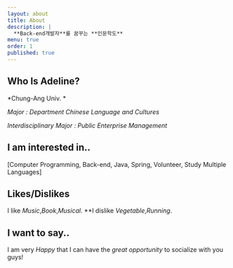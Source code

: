 ```yaml
---
layout: about
title: About
description: |
  **Back-end개발자**를 꿈꾸는 **인문학도**
menu: true
order: 1
published: true
---
```




## Who Is Adeline?
*Chung-Ang Univ. *

*Major : Department Chinese Language and Cultures*

*Interdisciplinary Major : Public Enterprise Management*


## I am interested in..
[Computer Programming, Back-end, Java, Spring, Volunteer, Study Multiple Languages]


## Likes/Dislikes

I like *Music*,*Book*,*Musical*.
**I dislike *Vegetable*,*Running*.

## I want to say..
I am very *Happy* that I can have the *great opportunity* to socialize with you guys!
